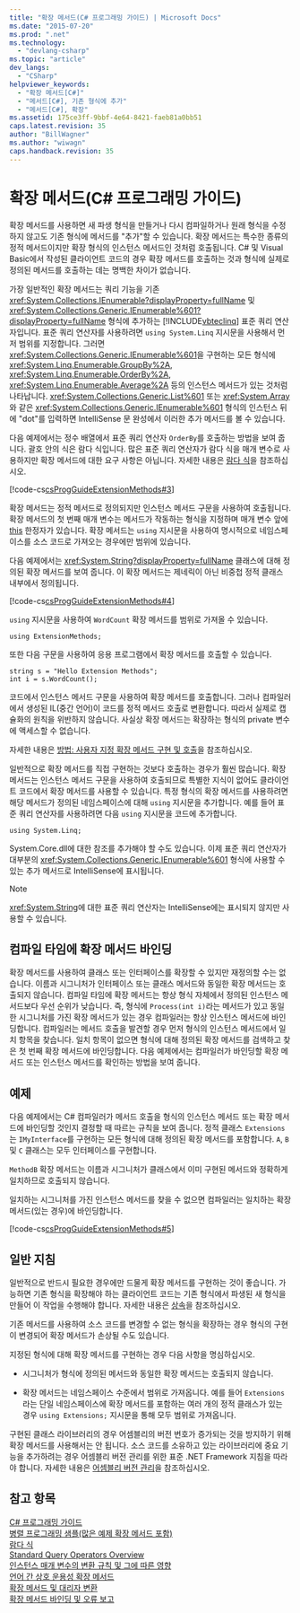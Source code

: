 ```yaml
---
title: "확장 메서드(C# 프로그래밍 가이드) | Microsoft Docs"
ms.date: "2015-07-20"
ms.prod: ".net"
ms.technology: 
  - "devlang-csharp"
ms.topic: "article"
dev_langs: 
  - "CSharp"
helpviewer_keywords: 
  - "확장 메서드[C#]"
  - "메서드[C#], 기존 형식에 추가"
  - "메서드[C#], 확장"
ms.assetid: 175ce3ff-9bbf-4e64-8421-faeb81a0bb51
caps.latest.revision: 35
author: "BillWagner"
ms.author: "wiwagn"
caps.handback.revision: 35
---
```

# 확장 메서드(C# 프로그래밍 가이드)
확장 메서드를 사용하면 새 파생 형식을 만들거나 다시 컴파일하거나 원래 형식을 수정하지 않고도 기존 형식에 메서드를 "추가"할 수 있습니다.  확장 메서드는 특수한 종류의 정적 메서드이지만 확장 형식의 인스턴스 메서드인 것처럼 호출됩니다.  C\# 및 Visual Basic에서 작성된 클라이언트 코드의 경우 확장 메서드를 호출하는 것과 형식에 실제로 정의된 메서드를 호출하는 데는 명백한 차이가 없습니다.  
  
 가장 일반적인 확장 메서드는 쿼리 기능을 기존 <xref:System.Collections.IEnumerable?displayProperty=fullName> 및 <xref:System.Collections.Generic.IEnumerable%601?displayProperty=fullName> 형식에 추가하는 [!INCLUDE[vbteclinq](../../../csharp/includes/vbteclinq-md.md)] 표준 쿼리 연산자입니다.  표준 쿼리 연산자를 사용하려면 `using System.Linq` 지시문을 사용해서 먼저 범위를 지정합니다.  그러면 <xref:System.Collections.Generic.IEnumerable%601>을 구현하는 모든 형식에 <xref:System.Linq.Enumerable.GroupBy%2A>, <xref:System.Linq.Enumerable.OrderBy%2A>, <xref:System.Linq.Enumerable.Average%2A> 등의 인스턴스 메서드가 있는 것처럼 나타납니다.  <xref:System.Collections.Generic.List%601> 또는 <xref:System.Array>와 같은 <xref:System.Collections.Generic.IEnumerable%601> 형식의 인스턴스 뒤에 "dot"를 입력하면 IntelliSense 문 완성에서 이러한 추가 메서드를 볼 수 있습니다.  
  
 다음 예제에서는 정수 배열에서 표준 쿼리 연산자 `OrderBy`를 호출하는 방법을 보여 줍니다.  괄호 안의 식은 람다 식입니다.  많은 표준 쿼리 연산자가 람다 식을 매개 변수로 사용하지만 확장 메서드에 대한 요구 사항은 아닙니다.  자세한 내용은 [람다 식](../../../csharp/programming-guide/statements-expressions-operators/lambda-expressions.md)을 참조하십시오.  
  
 [!code-cs[csProgGuideExtensionMethods#3](../../../csharp/programming-guide/classes-and-structs/codesnippet/csharp/extension-methods_1.cs)]  
  
 확장 메서드는 정적 메서드로 정의되지만 인스턴스 메서드 구문을 사용하여 호출됩니다.  확장 메서드의 첫 번째 매개 변수는 메서드가 작동하는 형식을 지정하며 매개 변수 앞에 [this](../../../csharp/language-reference/keywords/this.md) 한정자가 있습니다.  확장 메서드는 `using` 지시문을 사용하여 명시적으로 네임스페이스를 소스 코드로 가져오는 경우에만 범위에 있습니다.  
  
 다음 예제에서는 <xref:System.String?displayProperty=fullName> 클래스에 대해 정의된 확장 메서드를 보여 줍니다.  이 확장 메서드는 제네릭이 아닌 비중첩 정적 클래스 내부에서 정의됩니다.  
  
 [!code-cs[csProgGuideExtensionMethods#4](../../../csharp/programming-guide/classes-and-structs/codesnippet/csharp/extension-methods_2.cs)]  
  
 `using` 지시문을 사용하여 `WordCount` 확장 메서드를 범위로 가져올 수 있습니다.  
  
```  
using ExtensionMethods;  
```  
  
 또한 다음 구문을 사용하여 응용 프로그램에서 확장 메서드를 호출할 수 있습니다.  
  
```  
string s = "Hello Extension Methods";  
int i = s.WordCount();  
```  
  
 코드에서 인스턴스 메서드 구문을 사용하여 확장 메서드를 호출합니다.  그러나 컴파일러에서 생성된 IL\(중간 언어\)이 코드를 정적 메서드 호출로 변환합니다.  따라서 실제로 캡슐화의 원칙을 위반하지 않습니다.  사실상 확장 메서드는 확장하는 형식의 private 변수에 액세스할 수 없습니다.  
  
 자세한 내용은 [방법: 사용자 지정 확장 메서드 구현 및 호출](../../../csharp/programming-guide/classes-and-structs/how-to-implement-and-call-a-custom-extension-method.md)을 참조하십시오.  
  
 일반적으로 확장 메서드를 직접 구현하는 것보다 호출하는 경우가 훨씬 많습니다.  확장 메서드는 인스턴스 메서드 구문을 사용하여 호출되므로 특별한 지식이 없어도 클라이언트 코드에서 확장 메서드를 사용할 수 있습니다.  특정 형식의 확장 메서드를 사용하려면 해당 메서드가 정의된 네임스페이스에 대해 `using` 지시문을 추가합니다.  예를 들어 표준 쿼리 연산자를 사용하려면 다음 `using` 지시문을 코드에 추가합니다.  
  
```  
using System.Linq;  
```  
  
 System.Core.dll에 대한 참조를 추가해야 할 수도 있습니다. 이제 표준 쿼리 연산자가 대부분의 <xref:System.Collections.Generic.IEnumerable%601> 형식에 사용할 수 있는 추가 메서드로 IntelliSense에 표시됩니다.  
  
> [!NOTE]
>  <xref:System.String>에 대한 표준 쿼리 연산자는 IntelliSense에는 표시되지 않지만 사용할 수 있습니다.  
  
## 컴파일 타임에 확장 메서드 바인딩  
 확장 메서드를 사용하여 클래스 또는 인터페이스를 확장할 수 있지만 재정의할 수는 없습니다.  이름과 시그니처가 인터페이스 또는 클래스 메서드와 동일한 확장 메서드는 호출되지 않습니다.  컴파일 타임에 확장 메서드는 항상 형식 자체에서 정의된 인스턴스 메서드보다 우선 순위가 낮습니다.  즉, 형식에 `Process(int i)`라는 메서드가 있고 동일한 시그니처를 가진 확장 메서드가 있는 경우 컴파일러는 항상 인스턴스 메서드에 바인딩합니다.  컴파일러는 메서드 호출을 발견할 경우 먼저 형식의 인스턴스 메서드에서 일치 항목을 찾습니다.  일치 항목이 없으면 형식에 대해 정의된 확장 메서드를 검색하고 찾은 첫 번째 확장 메서드에 바인딩합니다.  다음 예제에서는 컴파일러가 바인딩할 확장 메서드 또는 인스턴스 메서드를 확인하는 방법을 보여 줍니다.  
  
## 예제  
 다음 예제에서는 C\# 컴파일러가 메서드 호출을 형식의 인스턴스 메서드 또는 확장 메서드에 바인딩할 것인지 결정할 때 따르는 규칙을 보여 줍니다.  정적 클래스 `Extensions`는 `IMyInterface`를 구현하는 모든 형식에 대해 정의된 확장 메서드를 포함합니다.  `A`, `B` 및 `C` 클래스는 모두 인터페이스를 구현합니다.  
  
 `MethodB` 확장 메서드는 이름과 시그니처가 클래스에서 이미 구현된 메서드와 정확하게 일치하므로 호출되지 않습니다.  
  
 일치하는 시그니처를 가진 인스턴스 메서드를 찾을 수 없으면 컴파일러는 일치하는 확장 메서드\(있는 경우\)에 바인딩합니다.  
  
 [!code-cs[csProgGuideExtensionMethods#5](../../../csharp/programming-guide/classes-and-structs/codesnippet/csharp/extension-methods_3.cs)]  
  
## 일반 지침  
 일반적으로 반드시 필요한 경우에만 드물게 확장 메서드를 구현하는 것이 좋습니다.  가능하면 기존 형식을 확장해야 하는 클라이언트 코드는 기존 형식에서 파생된 새 형식을 만들어 이 작업을 수행해야 합니다.  자세한 내용은 [상속](../../../csharp/programming-guide/classes-and-structs/inheritance.md)을 참조하십시오.  
  
 기존 메서드를 사용하여 소스 코드를 변경할 수 없는 형식을 확장하는 경우 형식의 구현이 변경되어 확장 메서드가 손상될 수도 있습니다.  
  
 지정된 형식에 대해 확장 메서드를 구현하는 경우 다음 사항을 명심하십시오.  
  
-   시그니처가 형식에 정의된 메서드와 동일한 확장 메서드는 호출되지 않습니다.  
  
-   확장 메서드는 네임스페이스 수준에서 범위로 가져옵니다.  예를 들어 `Extensions`라는 단일 네임스페이스에 확장 메서드를 포함하는 여러 개의 정적 클래스가 있는 경우 `using Extensions;` 지시문을 통해 모두 범위로 가져옵니다.  
  
 구현된 클래스 라이브러리의 경우 어셈블리의 버전 번호가 증가되는 것을 방지하기 위해 확장 메서드를 사용해서는 안 됩니다.  소스 코드를 소유하고 있는 라이브러리에 중요 기능을 추가하려는 경우 어셈블리 버전 관리를 위한 표준 .NET Framework 지침을 따라야 합니다.  자세한 내용은 [어셈블리 버전 관리](../Topic/Assembly%20Versioning.md)을 참조하십시오.  
  
## 참고 항목  
 [C\# 프로그래밍 가이드](../../../csharp/programming-guide/index.md)   
 [병렬 프로그래밍 샘플\(많은 예제 확장 메서드 포함\)](http://code.msdn.microsoft.com/Samples-for-Parallel-b4b76364)   
 [람다 식](../../../csharp/programming-guide/statements-expressions-operators/lambda-expressions.md)   
 [Standard Query Operators Overview](../../../visual-basic/programming-guide/concepts/linq/standard-query-operators-overview.md)   
 [인스턴스 매개 변수의 변환 규칙 및 그에 따른 영향](http://go.microsoft.com/fwlink/?LinkId=112385)   
 [언어 간 상호 운용성 확장 메서드](http://go.microsoft.com/fwlink/?LinkId=112386)   
 [확장 메서드 및 대리자 변환](http://go.microsoft.com/fwlink/?LinkId=112387)   
 [확장 메서드 바인딩 및 오류 보고](http://go.microsoft.com/fwlink/?LinkId=112388)